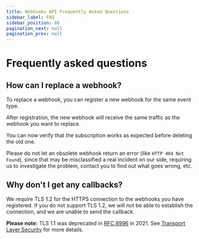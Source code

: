 ```yaml
---
title: Webhooks API Frequently Asked Questions
sidebar_label: FAQ
sidebar_position: 80
pagination_next: null
pagination_prev: null
---
```


# Frequently asked questions

## How can I replace a webhook?

To replace a webhook, you can register a new webhook for the same event type.

After registration, the new webhook will receive the same traffic as the webhook
you want to replace.

You can now verify that the subscription works as expected before deleting the
old one.

Please do not let an obsolete webhook return an error (like `HTTP 404 Not Found`),
since that may be misclassified a real incident on our side, requiring us to
investigate the problem, contact you to find out what goes wrong, etc.

## Why don't I get any callbacks?

We require TLS 1.2 for the HTTPS connection to the webhooks you have registered.
If you do not support TLS 1.2, we will not be able to establish the connection,
and we are unable to send the callback.

**Please note:** TLS 1.1 was deprecated in
[RFC 8996](https://datatracker.ietf.org/doc/html/rfc8996)
in 2021. See
[Transport Layer Security](https://datatracker.ietf.org/wg/tls/about/)
for more details.
